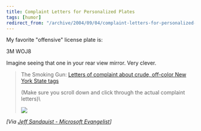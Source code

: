 ```yaml
---
title: Complaint Letters for Personalized Plates
tags: [humor]
redirect_from: "/archive/2004/09/04/complaint-letters-for-personalized-plates.aspx/"
---
```


My favorite "offensive" license plate is:

3M WOJ8

Imagine seeing that one in your rear view mirror. Very clever.

> The Smoking Gun: [Letters of complaint about crude, off-color New York
> State tags](http://thesmokinggun.com/archive/0903041nys1.html)
>
> (Make sure you scroll down and click through the actual complaint
> letters)\
>
> ![](http://www.jeffsandquist.com/aggbug.ashx?id=8c577814-9298-450c-b24e-3a33e213ac14)

*[Via [Jeff Sandquist - Microsoft
Evangelist](http://www.jeffsandquist.com/PermaLink,guid,8c577814-9298-450c-b24e-3a33e213ac14.aspx)]*

